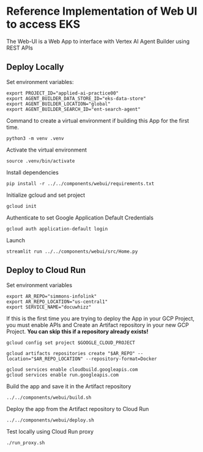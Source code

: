 # Reference Implementation of Web UI to access EKS

The Web-UI is a Web App to interface with Vertex AI Agent Builder using REST APIs

## Deploy Locally

Set environment variables:

```commandline
export PROJECT_ID="applied-ai-practice00"
export AGENT_BUILDER_DATA_STORE_ID="eks-data-store"
export AGENT_BUILDER_LOCATION="global"
export AGENT_BUILDER_SEARCH_ID="ent-search-agent"
```

Command to create a virtual environment if building this App for the first time.

```commandline
python3 -m venv .venv
```

Activate the virtual environment

```commandline
source .venv/bin/activate
```

Install dependencies

```commandline
pip install -r ../../components/webui/requirements.txt
```

Initialize gcloud and set project

```commandline
gcloud init
```

Authenticate to set Google Application Default Credentials

```commandline
gcloud auth application-default login
```

Launch

```commandline
streamlit run ../../components/webui/src/Home.py
```

## Deploy to Cloud Run

Set environment variables

```commandline
export AR_REPO="simmons-infolink"
export AR_REPO_LOCATION="us-central1"
export SERVICE_NAME="docuwhizz"
```

If this is the first time you are trying to deploy the App in your GCP Project,
you must enable APIs and Create an Artifact repository in your new GCP Project.
**You can skip this if a repository already exists!**

```commandline
gcloud config set project $GOOGLE_CLOUD_PROJECT

gcloud artifacts repositories create "$AR_REPO" --location="$AR_REPO_LOCATION" --repository-format=Docker

gcloud services enable cloudbuild.googleapis.com
gcloud services enable run.googleapis.com

```

Build the app and save it in the Artifact repository

```commandline
../../components/webui/build.sh
```

Deploy the app from the Artifact repository to Cloud Run

```commandline
../../components/webui/deploy.sh
```

Test locally using Cloud Run proxy

```commandline
./run_proxy.sh
```

